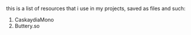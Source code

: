 this is a list of resources that i use in my projects, saved as files and such:
  1. CaskaydiaMono
  2. Buttery.so
